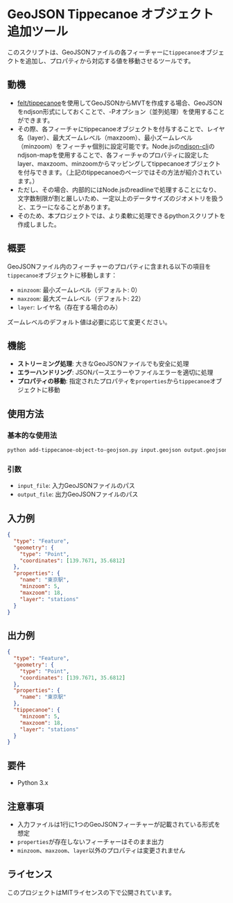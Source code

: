 # GeoJSON Tippecanoe オブジェクト追加ツール

このスクリプトは、GeoJSONファイルの各フィーチャーに`tippecanoe`オブジェクトを追加し、プロパティから対応する値を移動させるツールです。

## 動機
- [felt/tippecanoe](https://github.com/felt/tippecanoe)を使用してGeoJSONからMVTを作成する場合、GeoJSONをndjson形式にしておくことで、-Pオプション（並列処理）を使用することができます。
- その際、各フィーチャにtippecanoeオブジェクトを付与することで、レイヤ名（layer）、最大ズームレベル（maxzoom）、最小ズームレベル（minzoom）をフィーチャ個別に設定可能です。Node.jsの[ndjson-cli](https://github.com/mbostock/ndjson-cli/blob/master/README.md)のndjson-mapを使用することで、各フィーチャのプロパティに設定したlayer、maxzoom、minzoomからマッピングしてtippecanoeオブジェクトを付与できます。（上記のtippecanoeのページではその方法が紹介されています。）
- ただし、その場合、内部的にはNode.jsのreadlineで処理することになり、文字数制限が割と厳しいため、一定以上のデータサイズのジオメトリを扱うと、エラーになることがあります。
- そのため、本プロジェクトでは、より柔軟に処理できるpythonスクリプトを作成しました。

## 概要

GeoJSONファイル内のフィーチャーのプロパティに含まれる以下の項目を`tippecanoe`オブジェクトに移動します：

- `minzoom`: 最小ズームレベル（デフォルト: 0）
- `maxzoom`: 最大ズームレベル（デフォルト: 22）
- `layer`: レイヤ名（存在する場合のみ）

ズームレベルのデフォルト値は必要に応じて変更ください。

## 機能

- **ストリーミング処理**: 大きなGeoJSONファイルでも安全に処理
- **エラーハンドリング**: JSONパースエラーやファイルエラーを適切に処理
- **プロパティの移動**: 指定されたプロパティを`properties`から`tippecanoe`オブジェクトに移動

## 使用方法

### 基本的な使用法

```bash
python add-tippecanoe-object-to-geojson.py input.geojson output.geojson
```

### 引数

- `input_file`: 入力GeoJSONファイルのパス
- `output_file`: 出力GeoJSONファイルのパス

## 入力例

```json
{
  "type": "Feature",
  "geometry": {
    "type": "Point",
    "coordinates": [139.7671, 35.6812]
  },
  "properties": {
    "name": "東京駅",
    "minzoom": 5,
    "maxzoom": 18,
    "layer": "stations"
  }
}
```

## 出力例

```json
{
  "type": "Feature",
  "geometry": {
    "type": "Point",
    "coordinates": [139.7671, 35.6812]
  },
  "properties": {
    "name": "東京駅"
  },
  "tippecanoe": {
    "minzoom": 5,
    "maxzoom": 18,
    "layer": "stations"
  }
}
```

## 要件

- Python 3.x

## 注意事項

- 入力ファイルは1行に1つのGeoJSONフィーチャーが記載されている形式を想定
- `properties`が存在しないフィーチャーはそのまま出力
- `minzoom`、`maxzoom`、`layer`以外のプロパティは変更されません

## ライセンス

このプロジェクトはMITライセンスの下で公開されています。